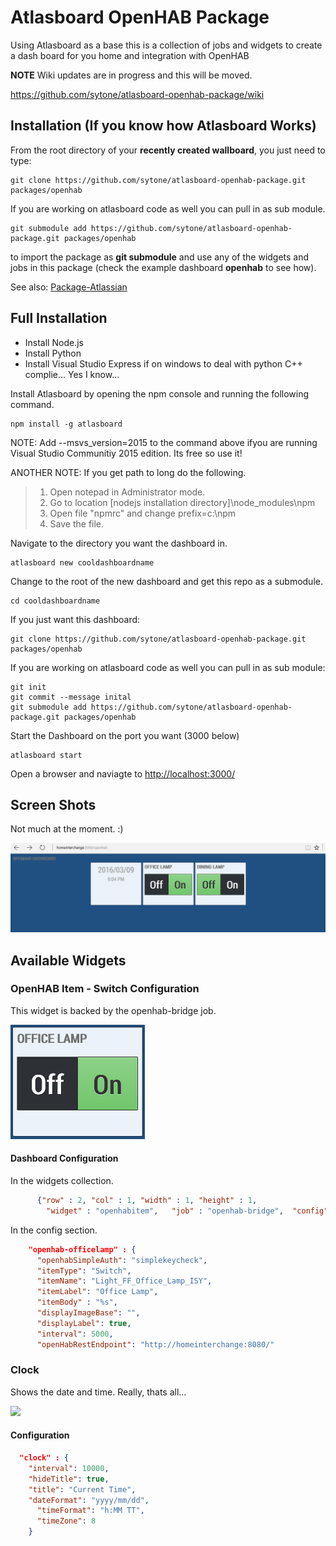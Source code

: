 # Atlasboard OpenHAB Package
Using Atlasboard as a base this is a collection of jobs and widgets to create a dash board for you home and integration with OpenHAB

**NOTE**
Wiki updates are in progress and this will be moved. 

<https://github.com/sytone/atlasboard-openhab-package/wiki>

## Installation (If you know how Atlasboard Works)

From the root directory of your **recently created wallboard**, you just need to type:

    git clone https://github.com/sytone/atlasboard-openhab-package.git packages/openhab

If you are working on atlasboard code as well you can pull in as sub module.

    git submodule add https://github.com/sytone/atlasboard-openhab-package.git packages/openhab

to import the package as **git submodule** and use any of the widgets and jobs in this package (check the example dashboard **openhab** to see how).

See also: [Package-Atlassian](https://bitbucket.org/atlassian/atlasboard/wiki/Package-Atlassian)
## Full Installation 
* Install Node.js
* Install Python
* Install Visual Studio Express if on windows to deal with python C++ complie... Yes I know...

Install Atlasboard by opening the npm console and running the following command.
``` 
npm install -g atlasboard 
```
NOTE: Add --msvs_version=2015 to the command above ifyou are running Visual Studio Communitiy 2015 edition. Its free so use it!

ANOTHER NOTE: If you get path to long do the following. 
	
> 1. Open notepad in Administrator mode. 
> 2. Go to location [nodejs installation directory]\node_modules\npm
> 3. Open file "npmrc" and change prefix=c:\npm 
> 4. Save the file.


Navigate to the directory you want the dashboard in. 
``` 
atlasboard new cooldashboardname 
```
Change to the root of the new dashboard and get this repo as a submodule.
```
cd cooldashboardname
```
If you just want this dashboard:

    git clone https://github.com/sytone/atlasboard-openhab-package.git packages/openhab

If you are working on atlasboard code as well you can pull in as sub module:
```
git init
git commit --message inital
git submodule add https://github.com/sytone/atlasboard-openhab-package.git packages/openhab
```

Start the Dashboard on the port you want (3000 below)
```
atlasboard start 
```

Open a browser and naviagte to [http://localhost:3000/](http://localhost:3000/)

## Screen Shots

Not much at the moment. :)

![](screenshots/SimpleSwitchesPage.png?raw=true)

## Available Widgets

### OpenHAB Item - Switch Configuration
This widget is backed by the openhab-bridge job. 

![](screenshots/openhabitem-switch.png?raw=true)

#### Dashboard Configuration
In the widgets collection.
```JSON
      {"row" : 2, "col" : 1, "width" : 1, "height" : 1, 
        "widget" : "openhabitem",   "job" : "openhab-bridge",  "config": "openhab-officelamp"},
```
In the config section.
```JSON
    "openhab-officelamp" : {
      "openhabSimpleAuth": "simplekeycheck",
      "itemType": "Switch",
      "itemName": "Light_FF_Office_Lamp_ISY", 
      "itemLabel": "Office Lamp", 
      "itemBody" : "%s",
      "displayImageBase": "",
      "displayLabel": true,
      "interval": 5000,
      "openHabRestEndpoint": "http://homeinterchange:8080/"
```      
### Clock
Shows the date and time. Really, thats all...

![](screenshots/clock.png?raw=true)

#### Configuration
```JSON
  "clock" : {
    "interval": 10000,
    "hideTitle": true,
    "title": "Current Time",
    "dateFormat": "yyyy/mm/dd",
	  "timeFormat": "h:MM TT",
	  "timeZone": 8
	}
```

